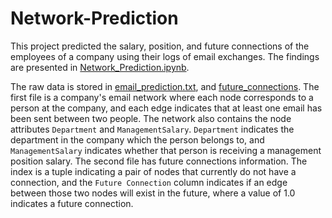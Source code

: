 # Network-Prediction
This project predicted the salary, position, and future connections of the employees of a company using their logs of email exchanges. The findings are presented in [Network_Prediction.ipynb](https://github.com/iDataist/Network-Prediction/blob/master/Network_Prediction.ipynb). 

The raw data is stored in [email_prediction.txt](https://github.com/iDataist/Network-Prediction/blob/master/email_prediction.txt), and [future_connections](https://github.com/iDataist/Network-Prediction/blob/master/Future_Connections.csv). The first file is a company's email network where each node corresponds to a person at the company, and each edge indicates that at least one email has been sent between two people. The network also contains the node attributes `Department` and `ManagementSalary`. `Department` indicates the department in the company which the person belongs to, and `ManagementSalary` indicates whether that person is receiving a management position salary. The second file has future connections information. The index is a tuple indicating a pair of nodes that currently do not have a connection, and the `Future Connection` column indicates if an edge between those two nodes will exist in the future, where a value of 1.0 indicates a future connection.
